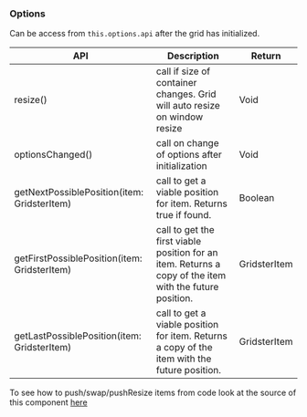 ### Options
Can be access from `this.options.api` after the grid has initialized.

API | Description | Return
------------ | ------------- | -------------
resize() | call if size of container changes. Grid will auto resize on window resize | Void
optionsChanged() | call on change of options after initialization | Void
getNextPossiblePosition(item: GridsterItem) | call to get a viable position for item. Returns true if found. | Boolean
getFirstPossiblePosition(item: GridsterItem) | call to get the first viable position for an item. Returns a copy of the item with the future position. | GridsterItem
getLastPossiblePosition(item: GridsterItem) | call to get a viable position for item. Returns a copy of the item with the future position. | GridsterItem

To see how to push/swap/pushResize items from code look at the source of this component [here](https://github.com/automatica-core/ngx-gridster/blob/master/src/app/sections/api/api.component.ts)
